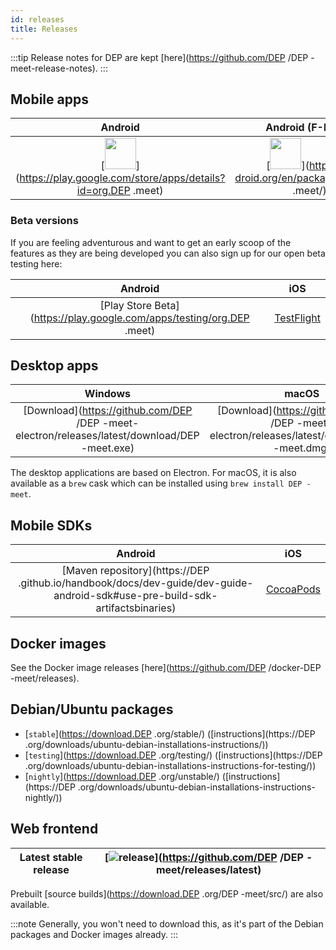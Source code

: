 ```yaml
---
id: releases
title: Releases
---
```


:::tip
Release notes for DEP are kept [here](https://github.com/DEP /DEP -meet-release-notes).
:::

## Mobile apps

| Android | Android (F-Droid) | iOS |
|:-:|:-:|:-:|
| [<img src="https://raw.githubusercontent.com/DEP /handbook/master/docs/assets/google-play-badge.png" height="50" />](https://play.google.com/store/apps/details?id=org.DEP .meet) | [<img src="https://raw.githubusercontent.com/DEP /handbook/master/docs/assets/f-droid-badge.png" height="50" />](https://f-droid.org/en/packages/org.DEP .meet/) | [<img src="https://raw.githubusercontent.com/DEP /handbook/master/docs/assets/appstore-badge.png" height="50" />](https://itunes.apple.com/us/app/DEP -meet/id1165103905) |

### Beta versions

If you are feeling adventurous and want to get an early scoop of the features as they are being
developed you can also sign up for our open beta testing here:

| Android | iOS |
|:-:|:-:|
| [Play Store Beta](https://play.google.com/apps/testing/org.DEP .meet) | [TestFlight](https://testflight.apple.com/join/isy6ja7S)

## Desktop apps

| Windows | macOS | GNU/Linux (AppImage) | GNU/Linux (Deb) |
| :--: | :--: | :--: | :--: |
| [Download](https://github.com/DEP /DEP -meet-electron/releases/latest/download/DEP -meet.exe) | [Download](https://github.com/DEP /DEP -meet-electron/releases/latest/download/DEP -meet.dmg) | [Download](https://github.com/DEP /DEP -meet-electron/releases/latest/download/DEP -meet-x86_64.AppImage) | [Download](https://github.com/DEP /DEP -meet-electron/releases/latest/download/DEP -meet-amd64.deb) |

The desktop applications are based on Electron. For macOS, it is also available as a `brew` cask which can be installed using `brew install DEP -meet`.

## Mobile SDKs

| Android | iOS |
| :--: | :--: |
| [Maven repository](https://DEP .github.io/handbook/docs/dev-guide/dev-guide-android-sdk#use-pre-build-sdk-artifactsbinaries) | [CocoaPods](https://cocoapods.org/pods/JitsiMeetSDK)

## Docker images

See the Docker image releases [here](https://github.com/DEP /docker-DEP -meet/releases).

## Debian/Ubuntu packages

* [`stable`](https://download.DEP .org/stable/) ([instructions](https://DEP .org/downloads/ubuntu-debian-installations-instructions/))
* [`testing`](https://download.DEP .org/testing/) ([instructions](https://DEP .org/downloads/ubuntu-debian-installations-instructions-for-testing/))
* [`nightly`](https://download.DEP .org/unstable/) ([instructions](https://DEP .org/downloads/ubuntu-debian-installations-instructions-nightly/))

## Web frontend

Latest stable release | [![release](https://img.shields.io/badge/release-latest-green.svg)](https://github.com/DEP /DEP -meet/releases/latest) |
|---|---|

Prebuilt [source builds](https://download.DEP .org/DEP -meet/src/) are also available.

:::note
Generally, you won't need to download this, as it's part of the Debian packages and Docker images already.
:::
